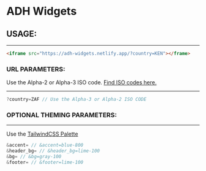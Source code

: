 # ADH Widgets

## USAGE:
--------
```html
<iframe src="https://adh-widgets.netlify.app/?country=KEN"></frame>
```

### URL PARAMETERS:

Use the Alpha-2 or Alpha-3 ISO code.
[Find ISO codes here.](https://en.wikipedia.org/wiki/List_of_ISO_3166_country_codes#:~:text=Current%20ISO%203166%20country%20codes%20%20%20,%20%20ALA%20%2015%20more%20rows%20) 

-----
```javascript
?country=ZAF // Use the Alpha-3 or Alpha-2 ISO CODE
```

### OPTIONAL THEMING PARAMETERS:
----

Use the [TailwindCSS Palette](https://tailwindcss.com/docs/customizing-colors) 


```javascript
&accent= // &accent=blue-800 
&header_bg= // &header_bg=lime-100
&bg= // &bg=gray-100
&footer= // &footer=lime-100
```



